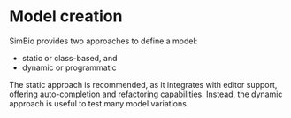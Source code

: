 # Model creation

SimBio provides two approaches to define a model:

- static or class-based, and
- dynamic or programmatic

The static approach is recommended,
as it integrates with editor support,
offering auto-completion and refactoring capabilities.
Instead,
the dynamic approach is useful
to test many model variations.
